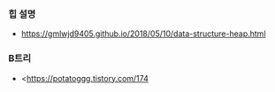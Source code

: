 ### 힙 설명
- <https://gmlwjd9405.github.io/2018/05/10/data-structure-heap.html>

### B트리
- <https://potatoggg.tistory.com/174
